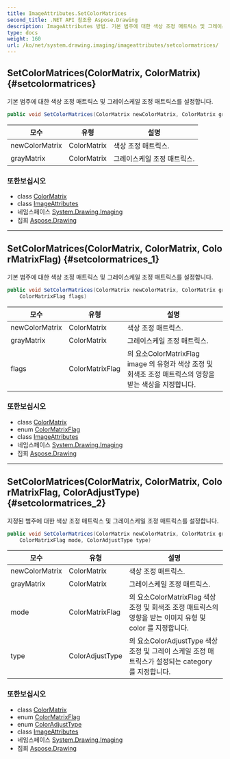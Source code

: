 ```yaml
---
title: ImageAttributes.SetColorMatrices
second_title: .NET API 참조용 Aspose.Drawing
description: ImageAttributes 방법. 기본 범주에 대한 색상 조정 매트릭스 및 그레이스케일 조정 매트릭스를 설정합니다.
type: docs
weight: 160
url: /ko/net/system.drawing.imaging/imageattributes/setcolormatrices/
---
```

## SetColorMatrices(ColorMatrix, ColorMatrix) {#setcolormatrices}

기본 범주에 대한 색상 조정 매트릭스 및 그레이스케일 조정 매트릭스를 설정합니다.

```csharp
public void SetColorMatrices(ColorMatrix newColorMatrix, ColorMatrix grayMatrix)
```

| 모수 | 유형 | 설명 |
| --- | --- | --- |
| newColorMatrix | ColorMatrix | 색상 조정 매트릭스. |
| grayMatrix | ColorMatrix | 그레이스케일 조정 매트릭스. |

### 또한보십시오

* class [ColorMatrix](../../colormatrix/)
* class [ImageAttributes](../)
* 네임스페이스 [System.Drawing.Imaging](../../imageattributes/)
* 집회 [Aspose.Drawing](../../../)

---

## SetColorMatrices(ColorMatrix, ColorMatrix, ColorMatrixFlag) {#setcolormatrices_1}

기본 범주에 대한 색상 조정 매트릭스 및 그레이스케일 조정 매트릭스를 설정합니다.

```csharp
public void SetColorMatrices(ColorMatrix newColorMatrix, ColorMatrix grayMatrix, 
    ColorMatrixFlag flags)
```

| 모수 | 유형 | 설명 |
| --- | --- | --- |
| newColorMatrix | ColorMatrix | 색상 조정 매트릭스. |
| grayMatrix | ColorMatrix | 그레이스케일 조정 매트릭스. |
| flags | ColorMatrixFlag | 의 요소ColorMatrixFlag image 의 유형과 색상 조정 및 회색조 조정 매트릭스의 영향을 받는 색상을 지정합니다. |

### 또한보십시오

* class [ColorMatrix](../../colormatrix/)
* enum [ColorMatrixFlag](../../colormatrixflag/)
* class [ImageAttributes](../)
* 네임스페이스 [System.Drawing.Imaging](../../imageattributes/)
* 집회 [Aspose.Drawing](../../../)

---

## SetColorMatrices(ColorMatrix, ColorMatrix, ColorMatrixFlag, ColorAdjustType) {#setcolormatrices_2}

지정된 범주에 대한 색상 조정 매트릭스 및 그레이스케일 조정 매트릭스를 설정합니다.

```csharp
public void SetColorMatrices(ColorMatrix newColorMatrix, ColorMatrix grayMatrix, 
    ColorMatrixFlag mode, ColorAdjustType type)
```

| 모수 | 유형 | 설명 |
| --- | --- | --- |
| newColorMatrix | ColorMatrix | 색상 조정 매트릭스. |
| grayMatrix | ColorMatrix | 그레이스케일 조정 매트릭스. |
| mode | ColorMatrixFlag | 의 요소ColorMatrixFlag 색상 조정 및 회색조 조정 매트릭스의 영향을 받는 이미지 유형 및 color 를 지정합니다. |
| type | ColorAdjustType | 의 요소ColorAdjustType 색상 조정 및 그레이 스케일 조정 매트릭스가 설정되는 category 를 지정합니다. |

### 또한보십시오

* class [ColorMatrix](../../colormatrix/)
* enum [ColorMatrixFlag](../../colormatrixflag/)
* enum [ColorAdjustType](../../coloradjusttype/)
* class [ImageAttributes](../)
* 네임스페이스 [System.Drawing.Imaging](../../imageattributes/)
* 집회 [Aspose.Drawing](../../../)


